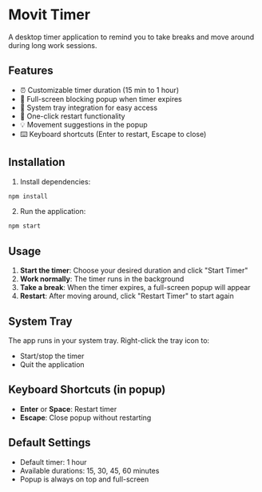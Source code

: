 # Movit Timer

A desktop timer application to remind you to take breaks and move around during long work sessions.

## Features

- ⏰ Customizable timer duration (15 min to 1 hour)
- 🚨 Full-screen blocking popup when timer expires
- 🎯 System tray integration for easy access
- 🔄 One-click restart functionality
- 💡 Movement suggestions in the popup
- ⌨️ Keyboard shortcuts (Enter to restart, Escape to close)

## Installation

1. Install dependencies:
```bash
npm install
```

2. Run the application:
```bash
npm start
```

## Usage

1. **Start the timer**: Choose your desired duration and click "Start Timer"
2. **Work normally**: The timer runs in the background
3. **Take a break**: When the timer expires, a full-screen popup will appear
4. **Restart**: After moving around, click "Restart Timer" to start again

## System Tray

The app runs in your system tray. Right-click the tray icon to:
- Start/stop the timer
- Quit the application

## Keyboard Shortcuts (in popup)

- **Enter** or **Space**: Restart timer
- **Escape**: Close popup without restarting

## Default Settings

- Default timer: 1 hour
- Available durations: 15, 30, 45, 60 minutes
- Popup is always on top and full-screen
